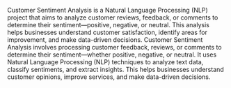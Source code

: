 Customer Sentiment Analysis is a Natural Language Processing (NLP) project that aims to analyze customer reviews, feedback, or comments to determine their sentiment—positive, negative, or neutral. This analysis helps businesses understand customer satisfaction, identify areas for improvement, and make data-driven decisions.
Customer Sentiment Analysis involves processing customer feedback, reviews, or comments to determine their sentiment—whether positive, negative, or neutral. It uses Natural Language Processing (NLP) techniques to analyze text data, classify sentiments, and extract insights. This helps businesses understand customer opinions, improve services, and make data-driven decisions.
